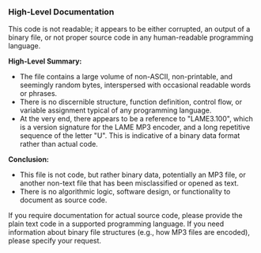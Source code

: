 ### High-Level Documentation

This code is not readable; it appears to be either corrupted, an output of a binary file, or not proper source code in any human-readable programming language. 

**High-Level Summary:**
- The file contains a large volume of non-ASCII, non-printable, and seemingly random bytes, interspersed with occasional readable words or phrases.
- There is no discernible structure, function definition, control flow, or variable assignment typical of any programming language.
- At the very end, there appears to be a reference to "LAME3.100", which is a version signature for the LAME MP3 encoder, and a long repetitive sequence of the letter "U". This is indicative of a binary data format rather than actual code.

**Conclusion:**
- This file is not code, but rather binary data, potentially an MP3 file, or another non-text file that has been misclassified or opened as text.
- There is no algorithmic logic, software design, or functionality to document as source code.

If you require documentation for actual source code, please provide the plain text code in a supported programming language. If you need information about binary file structures (e.g., how MP3 files are encoded), please specify your request.